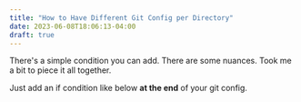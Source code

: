```yaml
---
title: "How to Have Different Git Config per Directory"
date: 2023-06-08T18:06:13-04:00
draft: true
---
```


There's a simple condition you can add. There are some nuances. Took me a bit to piece it all together. 

Just add an if condition like below **at the end** of your git config. 
